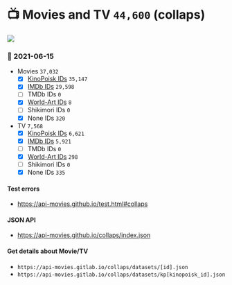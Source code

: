 # :tv: Movies and TV `44,600` (collaps)

<a href="https://API-Movies.github.io"><img src="https://API-Movies.github.io/banner.png?cache"></a>

### :date: 2021-06-15
- Movies `37,032`
  - [x] <a href="https://API-Movies.github.io/collaps/movie_kinopoisk_ids.json">KinoPoisk IDs</a> `35,147`
  - [x] <a href="https://API-Movies.github.io/collaps/movie_imdb_ids.json">IMDb IDs</a> `29,598`
  - [ ] TMDb IDs `0`
  - [x] <a href="https://API-Movies.github.io/collaps/movie_world_art_ids.json">World-Art IDs</a> `8`
  - [ ] Shikimori IDs `0`
  - [x] None IDs `320`
- TV `7,568`
  - [x] <a href="https://API-Movies.github.io/collaps/tv_kinopoisk_ids.json">KinoPoisk IDs</a> `6,621`
  - [x] <a href="https://API-Movies.github.io/collaps/tv_imdb_ids.json">IMDb IDs</a> `5,921`
  - [ ] TMDb IDs `0`
  - [x] <a href="https://API-Movies.github.io/collaps/tv_world_art_ids.json">World-Art IDs</a> `298`
  - [ ] Shikimori IDs `0`
  - [x] None IDs `335`
#### Test errors
- <a href='https://api-movies.github.io/test.html#collaps'>https://api-movies.github.io/test.html#collaps</a>
#### JSON API
- <a href='https://api-movies.github.io/collaps/index.json'>https://api-movies.github.io/collaps/index.json</a>
#### Get details about Movie/TV
- `https://api-movies.gitlab.io/collaps/datasets/[id].json`
- `https://api-movies.gitlab.io/collaps/datasets/kp[kinopoisk_id].json`
